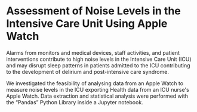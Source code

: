# Assessment of Noise Levels in the Intensive Care Unit Using Apple Watch

Alarms from monitors and medical devices, staff activities, and patient interventions contribute to high noise levels in the Intensive Care Unit (ICU) and may disrupt sleep patterns in patients admitted to the ICU contributing to the development of delirium and post-intensive care syndrome.

We investigated the feasibility of analysing data from an Apple Watch to measure noise levels in the ICU exporting Health data from an ICU nurse's Apple Watch. Data extraction and statistical analysis were performed with the “Pandas” Python Library inside a Jupyter notebook.
